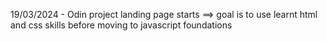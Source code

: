 19/03/2024 - Odin project landing page starts ==> goal is to use learnt html and css skills before moving to javascript foundations